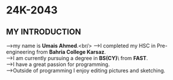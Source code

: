 # 24K-2043
## MY INTRODUCTION
-->my name is **Umais Ahmed**\.\<br/>
-->I completed my HSC in Pre-engineering from **Bahria College Karsaz**\.<br/>
-->I am currently pursuing a degree in **BS(CY)**\ from **FAST**\.<br/>
-->I have a great passion for programming.<br/>
-->Outside of programming I enjoy editing pictures and sketching.<br/>


